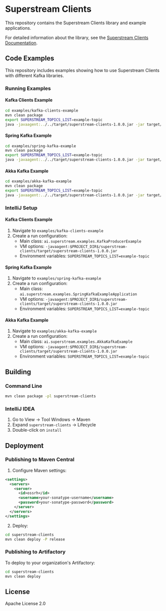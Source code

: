 # Superstream Clients

This repository contains the Superstream Clients library and example applications.

For detailed information about the library, see the [Superstream Clients Documentation](https://github.com/superstreamlabs/superstream-clients-parent/blob/master/superstream-clients/README.md).

## Code Examples

This repository includes examples showing how to use Superstream Clients with different Kafka libraries.

### Running Examples

#### Kafka Clients Example

```bash
cd examples/kafka-clients-example
mvn clean package
export SUPERSTREAM_TOPICS_LIST=example-topic
java -javaagent:../../target/superstream-clients-1.0.0.jar -jar target/kafka-clients-example-1.0.0-jar-with-dependencies.jar
```

#### Spring Kafka Example

```bash
cd examples/spring-kafka-example
mvn clean package
export SUPERSTREAM_TOPICS_LIST=example-topic
java -javaagent:../../target/superstream-clients-1.0.0.jar -jar target/spring-kafka-example-1.0.0.jar
```

#### Akka Kafka Example

```bash
cd examples/akka-kafka-example
mvn clean package
export SUPERSTREAM_TOPICS_LIST=example-topic
java -javaagent:../../target/superstream-clients-1.0.0.jar -jar target/akka-kafka-example-1.0.0-jar-with-dependencies.jar
```

### IntelliJ Setup

#### Kafka Clients Example

1. Navigate to `examples/kafka-clients-example`
2. Create a run configuration:
   - Main class: `ai.superstream.examples.KafkaProducerExample`
   - VM options: `-javaagent:$PROJECT_DIR$/superstream-clients/target/superstream-clients-1.0.0.jar`
   - Environment variables: `SUPERSTREAM_TOPICS_LIST=example-topic`

#### Spring Kafka Example

1. Navigate to `examples/spring-kafka-example`
2. Create a run configuration:
   - Main class: `ai.superstream.examples.SpringKafkaExampleApplication`
   - VM options: `-javaagent:$PROJECT_DIR$/superstream-clients/target/superstream-clients-1.0.0.jar`
   - Environment variables: `SUPERSTREAM_TOPICS_LIST=example-topic`

#### Akka Kafka Example

1. Navigate to `examples/akka-kafka-example`
2. Create a run configuration:
   - Main class: `ai.superstream.examples.AkkaKafkaExample`
   - VM options: `-javaagent:$PROJECT_DIR$/superstream-clients/target/superstream-clients-1.0.0.jar`
   - Environment variables: `SUPERSTREAM_TOPICS_LIST=example-topic`

## Building

### Command Line

```bash
mvn clean package -pl superstream-clients
```

### IntelliJ IDEA

1. Go to View → Tool Windows → Maven
2. Expand `superstream-clients` → Lifecycle
3. Double-click on `install`

## Deployment

### Publishing to Maven Central

1. Configure Maven settings:

```xml
<settings>
  <servers>
    <server>
      <id>ossrh</id>
      <username>your-sonatype-username</username>
      <password>your-sonatype-password</password>
    </server>
  </servers>
</settings>
```

2. Deploy:

```bash
cd superstream-clients
mvn clean deploy -P release
```

### Publishing to Artifactory

To deploy to your organization's Artifactory:

```bash
cd superstream-clients
mvn clean deploy
```

## License

Apache License 2.0